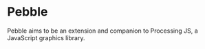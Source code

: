 # Pebble
Pebble aims to be an extension and companion to Processing JS, a JavaScript graphics library.
